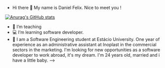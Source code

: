 - Hi there 🖖 My name is Daniel Felix. Nice to meet you !

[![Anurag's GitHub stats](https://github-readme-stats.vercel.app/apidevDanielFelix=anuraghazra)](https://github.com/anuraghazra/github-readme-stats)
  
- 💼 I’m teaching 
- 💻 I’m learning software developer.
- 💬 I am a Software Engineering student at Estácio University.
      One year of experience as an administrative assistant at Inoplast in the commercial sectors in the marketing.
      I'm looking for new opportunities as a software developer to work abroad, it's my dream.
      I'm 24 years old, married and i have a little baby.
-->
